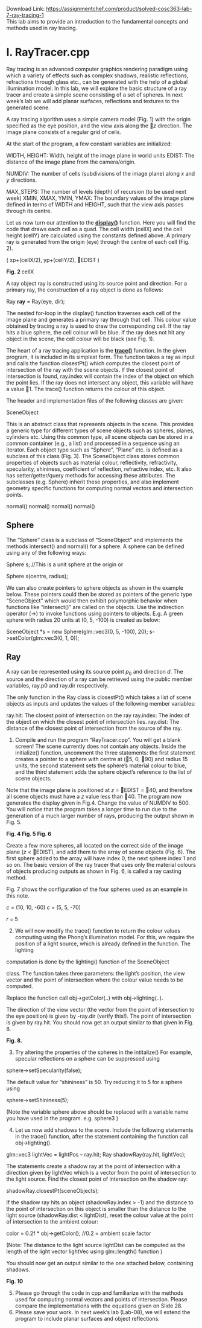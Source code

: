 Download Link: https://assignmentchef.com/product/solved-cosc363-lab-7-ray-tracing-1
<br>
This lab aims to provide an introduction to the fundamental concepts and methods used in ray tracing.

<h1>I.     RayTracer.cpp</h1>

Ray tracing is an advanced computer graphics rendering paradigm using which a variety of effects such as complex shadows, realistic reflections, refractions through glass etc., can be generated with the help of a global illumination model. In this lab, we will explore the basic structure of a ray tracer and create a simple scene consisting of a set of spheres. In next week’s lab we will add planar surfaces, reflections and textures to the generated scene.

A ray tracing algorithm uses a simple camera model (Fig. 1) with the origin specified as the eye position, and the view axis along the <em>z</em> direction. The image plane consists of a regular grid of cells.

At the start of the program, a few constant variables are initialized:

WIDTH, HEIGHT:   Width, height of the image plane in world units EDIST:  The distance of the image plane from the camera/origin.

NUMDIV: The number of cells (subdivisions of the image plane) along <em>x</em> and <em>y</em> directions.

MAX_STEPS:  The number of levels (depth) of recursion (to be used next week)  XMIN, XMAX, YMIN, YMAX: The boundary values of the image plane defined in terms of WIDTH and HEIGHT,  such that the view axis passes through its centre.




Let us now turn our attention to the <strong><u>display()</u></strong> function. Here you will find the code that draws each cell as a quad. The cell width (cellX) and the cell height (cellY) are calculated using the constants defined above. A primary ray is generated from the origin (eye) through the centre of each cell (Fig. 2).

(  xp+(cellX/2),  yp+(cellY/2),  EDIST )

<strong>Fig. 2                                                                             </strong>cellX

A ray object  ray  is constructed  using its source point and direction. For a primary ray, the construction of a ray object is done as follows:

Ray  <strong>ray</strong> = Ray(eye, dir);

The nested for-loop in the display() function traverses each cell of the image plane and generates a primary ray through that cell.  This colour value obtained by tracing a ray is used to draw the corresponding cell. If the ray hits a blue sphere, the cell colour will be blue. If the ray does not hit any object in the scene, the cell colour will be black (see Fig. 1).

The heart of a ray tracing application is the <strong><u>trace()</u></strong> function. In the given program, it is included in its simplest form. The function takes a ray as input and calls the function closestPt() which computes the closest point of intersection of the ray with the scene objects. If the closest point of intersection is found, ray.index will contain the index of the object on which the point lies. If the ray does not intersect any object, this variable will have a value 1. The trace() function returns the colour of this object.

The header and implementation files of the following classes are given:

SceneObject

This is an abstract class that represents objects in the scene. This provides a generic type for different types of scene objects such as spheres, planes, cylinders etc.  Using this common type, all scene objects can be stored in a common container (e.g., a list) and processed in a sequence using an iterator. Each object type such as “Sphere”, “Plane” etc. is defined as a subclass of this class  (Fig. 3). The SceneObject class stores common properties of objects such as material colour, reflectivity, refractivity, specularity, shininess, coefficient of reflection, refractive index, etc.  It also has setter/getter/query methods for accessing these attributes.  The subclasses (e.g. Sphere) inherit these properties, and also implement geometry specific functions for computing normal vectors and intersection points.

normal()          normal()             normal()           normal()




<h2>Sphere</h2>

The “Sphere” class is a subclass of “SceneObject” and implements the methods intersect() and normal() for a sphere.  A sphere can be defined using any of the following ways:




Sphere s;   //This is a unit sphere at the origin   or

Sphere s(centre, radius);




We can also create pointers to sphere objects as shown in the example below. These pointers could then be stored as pointers of the generic type “SceneObject” which would then exhibit polymorphic behavior when functions like “intersect()” are called on the objects. Use the indirection operator (-&gt;) to invoke functions using pointers to objects. E.g.  A green sphere with radius 20 units at (0, 5, -100) is created as below:




SceneObject *s = new Sphere(glm::vec3(0, 5, -100), 20); s-&gt;setColor(glm::vec3(0, 1, 0));

<h2>Ray</h2>

A ray can be represented using its source point <em>p</em><sub>0</sub> and direction <em>d</em>.  The source and the direction of a ray can be retrieved using the public member variables, ray.p0 and ray.dir  respectively.

The only function in the Ray class is closestPt()  which takes a list of scene objects as inputs and updates the values of the following member variables:

ray.hit:  The closest point of intersection on the ray ray.index: The index of the object on which the closest point of intersection lies. ray.dist: The distance of the closest point of intersection from the source of the ray.




<ol>

 <li>Compile and run the program “RayTracer.cpp”. You will get a blank screen! The scene currently does not contain any objects. Inside the initialize() function, uncomment the three statements:  the first statement creates a pointer to a sphere with centre at (5, 0, 90) and radius 15 units, the second statement sets the sphere’s material colour to blue, and the third statement adds the sphere object’s reference to the list of scene objects.</li>

</ol>

Note that the image plane is positioned at <em>z</em> = EDIST = 40, and therefore all scene objects must have a <em>z</em> value less than 40.  The program now generates the display given in Fig.4. Change the value of NUMDIV to 500.  You will notice that the program takes a longer time to run due to the generation of a much larger number of rays, producing the output shown in Fig. 5.







<strong>Fig. 4                                    Fig. 5                                    Fig. 6 </strong>

Create a few more spheres, all located on the correct side of the image plane  (<em>z</em> &lt; EDIST), and add them to the array of scene objects (Fig. 6).  The first sphere added to the array will have index 0, the next sphere index 1 and so on. The basic version of the ray tracer that uses only the material colours of objects producing outputs as shown in Fig. 6, is called a ray casting method.

Fig. 7 shows the configuration of the four spheres used as an example in this note.

<em>c</em> = (10, 10, -60)                <em>c</em> = (5, 5, -70)

<em>r</em> = 5




<ol start="2">

 <li>We will now modify the trace() function to return the colour values computing using the Phong’s illumination model. For this, we require the position of a light source, which is already defined in the function. The lighting</li>

</ol>

computation is done by the  lighting() function of the SceneObject

class. The function takes three parameters: the light’s position, the view vector and the point of intersection where the colour value needs to be computed.

Replace the function call obj-&gt;getColor(..) with obj-&gt;lighting(..).

The direction of the view vector (the vector from the point of intersection to the eye position)  is  given by  -ray.dir (verify this!).  The point of intersection is given by  ray.hit.  You should now get an output similar to that given in Fig. 8.







<strong> Fig. 8.</strong>

<ol start="3">

 <li>Try altering the properties of the spheres in the intitalize()   For example, specular reflections on a sphere can be suppressed using</li>

</ol>

sphere-&gt;setSpecularity(false);

The default value for “shininess” is 50.  Try reducing it to 5 for a sphere using

sphere-&gt;setShininess(5);

(Note the variable sphere  above should be replaced with a variable name you have used in the program.  e.g.  sphere3 )

<ol start="4">

 <li>Let us now add shadows to the scene. Include the following statements in the trace() function, after the statement containing the function call                obj-&gt;lighting().</li>

</ol>

glm::vec3 lightVec = lightPos – ray.hit;    Ray shadowRay(ray.hit, lightVec);

The statements create a shadow ray at the point of intersection with a direction given by  lightVec which is a vector from the point of intersection to the light source.  Find the closest point of intersection on the shadow ray:

shadowRay.closestPt(sceneObjects);

If the shadow ray hits an object  (shadowRay.index &gt; -1)  and the distance to the point of intersection on this object is smaller than the distance to the light source  (shadowRay.dist &lt; lightDist),   reset the colour value at the point of intersection to the ambient colour:

color = 0.2f * obj-&gt;getColor();   //0.2 = ambient scale factor

(Note:  The distance to the light source  lightDist can be computed as the length of the light vector lightVec  using glm::length()  function )




You should now get an output similar to the one attached below, containing shadows.

<strong>Fig. 10 </strong>

<ol start="5">

 <li>Please go through the code in cpp and familiarize with the methods used for computing normal vectors and points of intersection. Please compare the implementations with the equations given on Slide 28.</li>

 <li>Please save your work. In next week’s lab (Lab-08), we will extend the program to include planar surfaces and object reflections.</li>

</ol>


